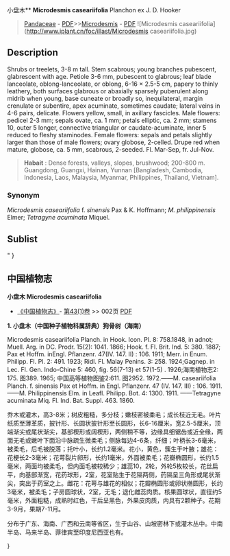 小盘木** **Microdesmis caseariifolia** Planchon ex J. D. Hooker

> [Pandaceae](http://www.iplant.cn/info/Pandaceae?t=foc) - [PDF](http://www.iplant.cn/foc/pdf/Pandaceae.pdf)>>[Microdesmis](http://www.iplant.cn/info/Microdesmis?t=foc) - [PDF](http://www.iplant.cn/foc/pdf/Microdesmis.pdf)
![Microdesmis caseariifolia](http://www.iplant.cn/foc/illast/Microdesmis caseariifolia.jpg)

## Description

Shrubs or treelets, 3-8 m tall. Stem scabrous; young branches pubescent, glabrescent with age. Petiole 3-6 mm, pubescent to glabrous; leaf blade lanceolate, oblong-lanceolate, or oblong, 6-16 × 2.5-5 cm, papery to thinly leathery, both surfaces glabrous or abaxially sparsely puberulent along midrib when young, base cuneate or broadly so, inequilateral, margin crenulate or subentire, apex acuminate, sometimes caudate; lateral veins in 4-6 pairs, delicate. Flowers yellow, small, in axillary fascicles. Male flowers: pedicel 2-3 mm; sepals ovate, ca. 1 mm; petals elliptic, ca. 2 mm; stamens 10, outer 5 longer, connective triangular or caudate-acuminate, inner 5 reduced to fleshy staminodes. Female flowers: sepals and petals slightly larger than those of male flowers; ovary globose, 2-celled. Drupe red when mature, globose, ca. 5 mm, scabrous, 2-seeded. Fl. Mar-Sep, fr. Jul-Nov.

> **Habait** : 
> Dense forests, valleys, slopes, brushwood; 200-800 m. Guangdong, Guangxi, Hainan, Yunnan [Bangladesh, Cambodia, Indonesia, Laos, Malaysia, Myanmar, Philippines, Thailand, Vietnam].

### Synonym
*Microdesmis caseariifolia* f. *sinensis* Pax & K. Hoffmann; *M. philippinensis* Elmer; *Tetragyne acuminata* Miquel.

## Sublist
"
}
## 中国植物志

**小盘木 Microdesmis caseariifolia**

* [《中国植物志》](http://www.iplant.cn/frps)- [第43(1)卷](http://www.iplant.cn/frps/vol/43(1)) >> 002页 [PDF](http://www.iplant.cn/frps/pdf/43(1)/002.PDF)

**1. 小盘木（中国种子植物科属辞典）狗骨树（海南）**

Microdesmis caseariifolia Planch. in Hook. Icon. Pl. 8: 758.1848, in adnot; Muell. Arg. in DC. Prodr. 15(2): 1041. 1866; Hook. f. Fl. Brit. Ind. 5: 380. 1887; Pax et Hoffm. inEngl. Pflanzenr. 47(IV. 147. II) : 106. 1911; Merr. in Enum. Philipp. Fl. Pl. 2: 491. 1923; Ridl. Fl. Malay Penins. 3: 258. 1924;Gagnep. in Lec. Fl. Gen. Indo-Chine 5: 460, fig. 56(7-13) et 57(1-5) . 1926;海南植物志2: 175. 图389. 1965; 中国高等植物图鉴2:611. 图2952. 1972.——M. caseariifolia Planch. f. sinensis Pax et Hoffm. in Engl. Pflanzenr. 47 (IV. 147. III) : 106. 1911. ——M. Philippinensis Elm. in Leafl. Philipp. Bot. 4: 1300. 1911. ——Tetragyne acuminata Miq. Fl. Ind. Bat. Suppl. 463. 1860.

乔木或灌木，高3-8米；树皮粗糙，多分枝；嫩枝密被柔毛；成长枝近无毛。叶片纸质至薄革质，披针形、长圆状披针形至长圆形，长6-16厘米，宽2.5-5厘米，顶端渐尖或尾状渐尖，基部楔形或阔楔形，两侧稍不等，边缘具细锯齿或近全缘，两面无毛或嫩叶下面沿中脉疏生微柔毛；侧脉每边4-6条，纤细；叶柄长3-6毫米，被柔毛，后毛被脱落；托叶小，长约1.2毫米。花小，黄色，簇生于叶腋；雄花：花梗长2-3毫米；花萼裂片卵形，长约1毫米，外面被柔毛；花瓣椭圆形，长约1.5毫米，两面均被柔毛，但内面毛被较稀少；雄蕊10，2轮，外轮5枚较长，花丝扁平，向基部渐宽，花药球形，2室，花室贴生于花隔两侧，药隔呈三角形或尾状渐尖，突出于药室之上。雌花：花萼与雄花的相似；花瓣椭圆形或卵状椭圆形，长约3毫米，被柔毛；子房圆球状，2室，无毛；退化雌蕊肉质。核果圆球状，直径约5毫米，外面粗糙，成熟时红色，干后呈黑色，外果皮肉质，内具有2颗种子。花期3-9月，果期7-11月。

分布于广东、海南、广西和云南等省区，生于山谷、山坡密林下或灌木丛中。中南半岛、马来半岛、菲律宾至印度尼西亚也有。

}